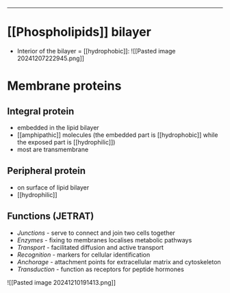 ___
# [[Phospholipids]] bilayer
- Interior of the bilayer = [[hydrophobic]]:
	![[Pasted image 20241207222945.png]]

# Membrane proteins
## Integral protein
- embedded in the lipid bilayer
- [[amphipathic]] molecules (the embedded part is [[hydrophobic]] while the exposed part is [[hydrophilic]])
- most are transmembrane
## Peripheral protein
* on surface of lipid bilayer
* [[hydrophilic]]
## Functions (JETRAT)
- *Junctions* - serve to connect and join two cells together  
- *Enzymes* - fixing to membranes localises metabolic pathways  
- *Transport* - facilitated diffusion and active transport  
- *Recognition* - markers for cellular identification  
- *Anchorage* - attachment points for extracellular matrix and cytoskeleton  
- *Transduction* - function as receptors for peptide hormones

![[Pasted image 20241210191413.png]]